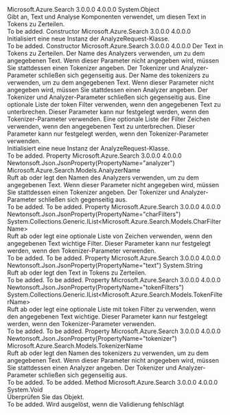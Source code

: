 <Type Name="AnalyzeRequest" FullName="Microsoft.Azure.Search.Models.AnalyzeRequest">
  <TypeSignature Language="C#" Value="public class AnalyzeRequest" />
  <TypeSignature Language="ILAsm" Value=".class public auto ansi beforefieldinit AnalyzeRequest extends System.Object" />
  <TypeSignature Language="DocId" Value="T:Microsoft.Azure.Search.Models.AnalyzeRequest" />
  <TypeSignature Language="VB.NET" Value="Public Class AnalyzeRequest" />
  <TypeSignature Language="F#" Value="type AnalyzeRequest = class" />
  <AssemblyInfo>
    <AssemblyName>Microsoft.Azure.Search</AssemblyName>
    <AssemblyVersion>3.0.0.0</AssemblyVersion>
    <AssemblyVersion>4.0.0.0</AssemblyVersion>
  </AssemblyInfo>
  <Base>
    <BaseTypeName>System.Object</BaseTypeName>
  </Base>
  <Interfaces />
  <Docs>
    <summary>
            Gibt an, Text und Analyse Komponenten verwendet, um diesen Text in Tokens zu Zerteilen.
            </summary>
    <remarks>To be added.</remarks>
  </Docs>
  <Members>
    <Member MemberName=".ctor">
      <MemberSignature Language="C#" Value="public AnalyzeRequest ();" />
      <MemberSignature Language="ILAsm" Value=".method public hidebysig specialname rtspecialname instance void .ctor() cil managed" />
      <MemberSignature Language="DocId" Value="M:Microsoft.Azure.Search.Models.AnalyzeRequest.#ctor" />
      <MemberSignature Language="VB.NET" Value="Public Sub New ()" />
      <MemberType>Constructor</MemberType>
      <AssemblyInfo>
        <AssemblyName>Microsoft.Azure.Search</AssemblyName>
        <AssemblyVersion>3.0.0.0</AssemblyVersion>
        <AssemblyVersion>4.0.0.0</AssemblyVersion>
      </AssemblyInfo>
      <Parameters />
      <Docs>
        <summary>
            Initialisiert eine neue Instanz der AnalyzeRequest-Klasse.
            </summary>
        <remarks>To be added.</remarks>
      </Docs>
    </Member>
    <Member MemberName=".ctor">
      <MemberSignature Language="C#" Value="public AnalyzeRequest (string text, Microsoft.Azure.Search.Models.AnalyzerName analyzer = null, Microsoft.Azure.Search.Models.TokenizerName tokenizer = null, System.Collections.Generic.IList&lt;Microsoft.Azure.Search.Models.TokenFilterName&gt; tokenFilters = null, System.Collections.Generic.IList&lt;Microsoft.Azure.Search.Models.CharFilterName&gt; charFilters = null);" />
      <MemberSignature Language="ILAsm" Value=".method public hidebysig specialname rtspecialname instance void .ctor(string text, class Microsoft.Azure.Search.Models.AnalyzerName analyzer, class Microsoft.Azure.Search.Models.TokenizerName tokenizer, class System.Collections.Generic.IList`1&lt;class Microsoft.Azure.Search.Models.TokenFilterName&gt; tokenFilters, class System.Collections.Generic.IList`1&lt;class Microsoft.Azure.Search.Models.CharFilterName&gt; charFilters) cil managed" />
      <MemberSignature Language="DocId" Value="M:Microsoft.Azure.Search.Models.AnalyzeRequest.#ctor(System.String,Microsoft.Azure.Search.Models.AnalyzerName,Microsoft.Azure.Search.Models.TokenizerName,System.Collections.Generic.IList{Microsoft.Azure.Search.Models.TokenFilterName},System.Collections.Generic.IList{Microsoft.Azure.Search.Models.CharFilterName})" />
      <MemberSignature Language="VB.NET" Value="Public Sub New (text As String, Optional analyzer As AnalyzerName = null, Optional tokenizer As TokenizerName = null, Optional tokenFilters As IList(Of TokenFilterName) = null, Optional charFilters As IList(Of CharFilterName) = null)" />
      <MemberSignature Language="F#" Value="new Microsoft.Azure.Search.Models.AnalyzeRequest : string * Microsoft.Azure.Search.Models.AnalyzerName * Microsoft.Azure.Search.Models.TokenizerName * System.Collections.Generic.IList&lt;Microsoft.Azure.Search.Models.TokenFilterName&gt; * System.Collections.Generic.IList&lt;Microsoft.Azure.Search.Models.CharFilterName&gt; -&gt; Microsoft.Azure.Search.Models.AnalyzeRequest" Usage="new Microsoft.Azure.Search.Models.AnalyzeRequest (text, analyzer, tokenizer, tokenFilters, charFilters)" />
      <MemberType>Constructor</MemberType>
      <AssemblyInfo>
        <AssemblyName>Microsoft.Azure.Search</AssemblyName>
        <AssemblyVersion>3.0.0.0</AssemblyVersion>
        <AssemblyVersion>4.0.0.0</AssemblyVersion>
      </AssemblyInfo>
      <Parameters>
        <Parameter Name="text" Type="System.String" />
        <Parameter Name="analyzer" Type="Microsoft.Azure.Search.Models.AnalyzerName" />
        <Parameter Name="tokenizer" Type="Microsoft.Azure.Search.Models.TokenizerName" />
        <Parameter Name="tokenFilters" Type="System.Collections.Generic.IList&lt;Microsoft.Azure.Search.Models.TokenFilterName&gt;" />
        <Parameter Name="charFilters" Type="System.Collections.Generic.IList&lt;Microsoft.Azure.Search.Models.CharFilterName&gt;" />
      </Parameters>
      <Docs>
        <param name="text">Der Text in Tokens zu Zerteilen.</param>
        <param name="analyzer">Der Name des Analyzers verwenden, um zu dem angegebenen Text. Wenn dieser Parameter nicht angegeben wird, müssen Sie stattdessen einen Tokenizer angeben. Der Tokenizer und Analyzer-Parameter schließen sich gegenseitig aus.</param>
        <param name="tokenizer">Der Name des tokenizers zu verwenden, um zu dem angegebenen Text. Wenn dieser Parameter nicht angegeben wird, müssen Sie stattdessen einen Analyzer angeben. Der Tokenizer und Analyzer-Parameter schließen sich gegenseitig aus.</param>
        <param name="tokenFilters">Eine optionale Liste der token Filter verwenden, wenn den angegebenen Text zu unterbrechen. Dieser Parameter kann nur festgelegt werden, wenn den Tokenizer-Parameter verwenden.</param>
        <param name="charFilters">Eine optionale Liste der Filter Zeichen verwenden, wenn den angegebenen Text zu unterbrechen. Dieser Parameter kann nur festgelegt werden, wenn den Tokenizer-Parameter verwenden.</param>
        <summary>
            Initialisiert eine neue Instanz der AnalyzeRequest-Klasse.
            </summary>
        <remarks>To be added.</remarks>
      </Docs>
    </Member>
    <Member MemberName="Analyzer">
      <MemberSignature Language="C#" Value="public Microsoft.Azure.Search.Models.AnalyzerName Analyzer { get; set; }" />
      <MemberSignature Language="ILAsm" Value=".property instance class Microsoft.Azure.Search.Models.AnalyzerName Analyzer" />
      <MemberSignature Language="DocId" Value="P:Microsoft.Azure.Search.Models.AnalyzeRequest.Analyzer" />
      <MemberSignature Language="VB.NET" Value="Public Property Analyzer As AnalyzerName" />
      <MemberSignature Language="F#" Value="member this.Analyzer : Microsoft.Azure.Search.Models.AnalyzerName with get, set" Usage="Microsoft.Azure.Search.Models.AnalyzeRequest.Analyzer" />
      <MemberType>Property</MemberType>
      <AssemblyInfo>
        <AssemblyName>Microsoft.Azure.Search</AssemblyName>
        <AssemblyVersion>3.0.0.0</AssemblyVersion>
        <AssemblyVersion>4.0.0.0</AssemblyVersion>
      </AssemblyInfo>
      <Attributes>
        <Attribute>
          <AttributeName>Newtonsoft.Json.JsonProperty(PropertyName="analyzer")</AttributeName>
        </Attribute>
      </Attributes>
      <ReturnValue>
        <ReturnType>Microsoft.Azure.Search.Models.AnalyzerName</ReturnType>
      </ReturnValue>
      <Docs>
        <summary>
            Ruft ab oder legt den Namen des Analyzers verwenden, um zu dem angegebenen Text. Wenn dieser Parameter nicht angegeben wird, müssen Sie stattdessen einen Tokenizer angeben. Der Tokenizer und Analyzer-Parameter schließen sich gegenseitig aus.
            </summary>
        <value>To be added.</value>
        <remarks>To be added.</remarks>
      </Docs>
    </Member>
    <Member MemberName="CharFilters">
      <MemberSignature Language="C#" Value="public System.Collections.Generic.IList&lt;Microsoft.Azure.Search.Models.CharFilterName&gt; CharFilters { get; set; }" />
      <MemberSignature Language="ILAsm" Value=".property instance class System.Collections.Generic.IList`1&lt;class Microsoft.Azure.Search.Models.CharFilterName&gt; CharFilters" />
      <MemberSignature Language="DocId" Value="P:Microsoft.Azure.Search.Models.AnalyzeRequest.CharFilters" />
      <MemberSignature Language="VB.NET" Value="Public Property CharFilters As IList(Of CharFilterName)" />
      <MemberSignature Language="F#" Value="member this.CharFilters : System.Collections.Generic.IList&lt;Microsoft.Azure.Search.Models.CharFilterName&gt; with get, set" Usage="Microsoft.Azure.Search.Models.AnalyzeRequest.CharFilters" />
      <MemberType>Property</MemberType>
      <AssemblyInfo>
        <AssemblyName>Microsoft.Azure.Search</AssemblyName>
        <AssemblyVersion>3.0.0.0</AssemblyVersion>
        <AssemblyVersion>4.0.0.0</AssemblyVersion>
      </AssemblyInfo>
      <Attributes>
        <Attribute>
          <AttributeName>Newtonsoft.Json.JsonProperty(PropertyName="charFilters")</AttributeName>
        </Attribute>
      </Attributes>
      <ReturnValue>
        <ReturnType>System.Collections.Generic.IList&lt;Microsoft.Azure.Search.Models.CharFilterName&gt;</ReturnType>
      </ReturnValue>
      <Docs>
        <summary>
            Ruft ab oder legt eine optionale Liste von Zeichen verwenden, wenn den angegebenen Text wichtige Filter. Dieser Parameter kann nur festgelegt werden, wenn den Tokenizer-Parameter verwenden.
            </summary>
        <value>To be added.</value>
        <remarks>To be added.</remarks>
      </Docs>
    </Member>
    <Member MemberName="Text">
      <MemberSignature Language="C#" Value="public string Text { get; set; }" />
      <MemberSignature Language="ILAsm" Value=".property instance string Text" />
      <MemberSignature Language="DocId" Value="P:Microsoft.Azure.Search.Models.AnalyzeRequest.Text" />
      <MemberSignature Language="VB.NET" Value="Public Property Text As String" />
      <MemberSignature Language="F#" Value="member this.Text : string with get, set" Usage="Microsoft.Azure.Search.Models.AnalyzeRequest.Text" />
      <MemberType>Property</MemberType>
      <AssemblyInfo>
        <AssemblyName>Microsoft.Azure.Search</AssemblyName>
        <AssemblyVersion>3.0.0.0</AssemblyVersion>
        <AssemblyVersion>4.0.0.0</AssemblyVersion>
      </AssemblyInfo>
      <Attributes>
        <Attribute>
          <AttributeName>Newtonsoft.Json.JsonProperty(PropertyName="text")</AttributeName>
        </Attribute>
      </Attributes>
      <ReturnValue>
        <ReturnType>System.String</ReturnType>
      </ReturnValue>
      <Docs>
        <summary>
            Ruft ab oder legt den Text in Tokens zu Zerteilen.
            </summary>
        <value>To be added.</value>
        <remarks>To be added.</remarks>
      </Docs>
    </Member>
    <Member MemberName="TokenFilters">
      <MemberSignature Language="C#" Value="public System.Collections.Generic.IList&lt;Microsoft.Azure.Search.Models.TokenFilterName&gt; TokenFilters { get; set; }" />
      <MemberSignature Language="ILAsm" Value=".property instance class System.Collections.Generic.IList`1&lt;class Microsoft.Azure.Search.Models.TokenFilterName&gt; TokenFilters" />
      <MemberSignature Language="DocId" Value="P:Microsoft.Azure.Search.Models.AnalyzeRequest.TokenFilters" />
      <MemberSignature Language="VB.NET" Value="Public Property TokenFilters As IList(Of TokenFilterName)" />
      <MemberSignature Language="F#" Value="member this.TokenFilters : System.Collections.Generic.IList&lt;Microsoft.Azure.Search.Models.TokenFilterName&gt; with get, set" Usage="Microsoft.Azure.Search.Models.AnalyzeRequest.TokenFilters" />
      <MemberType>Property</MemberType>
      <AssemblyInfo>
        <AssemblyName>Microsoft.Azure.Search</AssemblyName>
        <AssemblyVersion>3.0.0.0</AssemblyVersion>
        <AssemblyVersion>4.0.0.0</AssemblyVersion>
      </AssemblyInfo>
      <Attributes>
        <Attribute>
          <AttributeName>Newtonsoft.Json.JsonProperty(PropertyName="tokenFilters")</AttributeName>
        </Attribute>
      </Attributes>
      <ReturnValue>
        <ReturnType>System.Collections.Generic.IList&lt;Microsoft.Azure.Search.Models.TokenFilterName&gt;</ReturnType>
      </ReturnValue>
      <Docs>
        <summary>
            Ruft ab oder legt eine optionale Liste mit token Filter zu verwenden, wenn den angegebenen Text wichtige. Dieser Parameter kann nur festgelegt werden, wenn den Tokenizer-Parameter verwenden.
            </summary>
        <value>To be added.</value>
        <remarks>To be added.</remarks>
      </Docs>
    </Member>
    <Member MemberName="Tokenizer">
      <MemberSignature Language="C#" Value="public Microsoft.Azure.Search.Models.TokenizerName Tokenizer { get; set; }" />
      <MemberSignature Language="ILAsm" Value=".property instance class Microsoft.Azure.Search.Models.TokenizerName Tokenizer" />
      <MemberSignature Language="DocId" Value="P:Microsoft.Azure.Search.Models.AnalyzeRequest.Tokenizer" />
      <MemberSignature Language="VB.NET" Value="Public Property Tokenizer As TokenizerName" />
      <MemberSignature Language="F#" Value="member this.Tokenizer : Microsoft.Azure.Search.Models.TokenizerName with get, set" Usage="Microsoft.Azure.Search.Models.AnalyzeRequest.Tokenizer" />
      <MemberType>Property</MemberType>
      <AssemblyInfo>
        <AssemblyName>Microsoft.Azure.Search</AssemblyName>
        <AssemblyVersion>3.0.0.0</AssemblyVersion>
        <AssemblyVersion>4.0.0.0</AssemblyVersion>
      </AssemblyInfo>
      <Attributes>
        <Attribute>
          <AttributeName>Newtonsoft.Json.JsonProperty(PropertyName="tokenizer")</AttributeName>
        </Attribute>
      </Attributes>
      <ReturnValue>
        <ReturnType>Microsoft.Azure.Search.Models.TokenizerName</ReturnType>
      </ReturnValue>
      <Docs>
        <summary>
            Ruft ab oder legt den Namen des tokenizers zu verwenden, um zu dem angegebenen Text. Wenn dieser Parameter nicht angegeben wird, müssen Sie stattdessen einen Analyzer angeben. Der Tokenizer und Analyzer-Parameter schließen sich gegenseitig aus.
            </summary>
        <value>To be added.</value>
        <remarks>To be added.</remarks>
      </Docs>
    </Member>
    <Member MemberName="Validate">
      <MemberSignature Language="C#" Value="public virtual void Validate ();" />
      <MemberSignature Language="ILAsm" Value=".method public hidebysig newslot virtual instance void Validate() cil managed" />
      <MemberSignature Language="DocId" Value="M:Microsoft.Azure.Search.Models.AnalyzeRequest.Validate" />
      <MemberSignature Language="VB.NET" Value="Public Overridable Sub Validate ()" />
      <MemberSignature Language="F#" Value="abstract member Validate : unit -&gt; unit&#xA;override this.Validate : unit -&gt; unit" Usage="analyzeRequest.Validate " />
      <MemberType>Method</MemberType>
      <AssemblyInfo>
        <AssemblyName>Microsoft.Azure.Search</AssemblyName>
        <AssemblyVersion>3.0.0.0</AssemblyVersion>
        <AssemblyVersion>4.0.0.0</AssemblyVersion>
      </AssemblyInfo>
      <ReturnValue>
        <ReturnType>System.Void</ReturnType>
      </ReturnValue>
      <Parameters />
      <Docs>
        <summary>
            Überprüfen Sie das Objekt.
            </summary>
        <remarks>To be added.</remarks>
        <exception cref="T:Microsoft.Rest.ValidationException">
            Wird ausgelöst, wenn die Validierung fehlschlägt
            </exception>
      </Docs>
    </Member>
  </Members>
</Type>